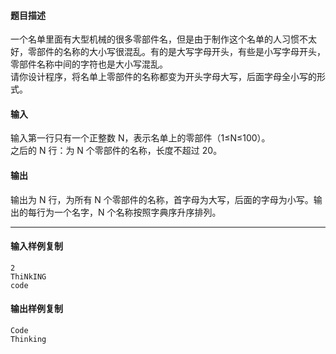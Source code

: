 #### 题目描述

一个名单里面有大型机械的很多零部件名，但是由于制作这个名单的人习惯不太好，零部件的名称的大小写很混乱。有的是大写字母开头，有些是小写字母开头，零部件名称中间的字符也是大小写混乱。  
请你设计程序，将名单上零部件的名称都变为开头字母大写，后面字母全小写的形式。  

#### 输入

输入第一行只有一个正整数 N，表示名单上的零部件（1≤N≤100）。  
之后的 N 行：为 N 个零部件的名称，长度不超过 20。  

#### 输出

输出为 N 行，为所有 N 个零部件的名称，首字母为大写，后面的字母为小写。输出的每行为一个名字，N 个名称按照字典序升序排列。  

___

#### 输入样例复制

```
2
ThiNkING
code
```

#### 输出样例复制

```
Code
Thinking
```